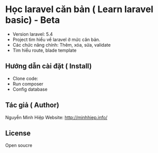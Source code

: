 # Học laravel căn bản ( Learn laravel basic) - Beta
- Version laravel: 5.4
- Project tìm hiểu về laravel ở mức căn bản.
- Các chức năng chính: Thêm, xóa, sửa, validate
- Tìm hiểu route, blade template

## Hướng dẫn cài đặt ( Install)
- Clone code: 
- Run composer
- Config database

## Tác giả ( Author)
Nguyễn Minh Hiệp
Website: http://minhhiep.info/

## License
Open soucre


